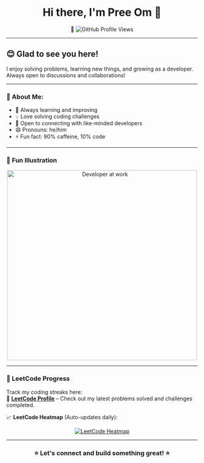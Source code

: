<h1 align="center">Hi there, I'm Pree Om 👋</h1>

<p align="center">
   👀 <img src="https://komarev.com/ghpvc/?username=Pree-om&label=Profile%20Views&color=blue&style=for-the-badge" alt="GitHub Profile Views" />
</p>


---

## 😊 Glad to see you here!  
I enjoy solving problems, learning new things, and growing as a developer. Always open to discussions and collaborations!  

---

### 💬 About Me:  
- 🌱 Always learning and improving  
- 💡 Love solving coding challenges  
- 🤝 Open to connecting with like-minded developers  
- 😄 Pronouns: he/him  
- ⚡ Fun fact: 90% caffeine, 10% code  

---

### 🎨 Fun Illustration  
<p align="center">
  <img src="https://media.giphy.com/media/3oKIPnAiaMCws8nOsE/giphy.gif" width="500px" alt="Developer at work">
</p>

---

### 🚀 LeetCode Progress  
Track my coding streaks here:  
📌 **[LeetCode Profile](https://leetcode.com/u/PreeOm/)** – Check out my latest problems solved and challenges completed.  

📈 **LeetCode Heatmap** (Auto-updates daily):  
<p align="center">
  <a href="https://leetcode.com/u/PreeOm/">
    <img src="https://leetcard.jacoblin.cool/PreeOm?theme=dark&font=Montserrat&ext=heatmap" alt="LeetCode Heatmap">
  </a>
</p>

---

<h3 align="center">⭐ Let's connect and build something great! ⭐</h3>
